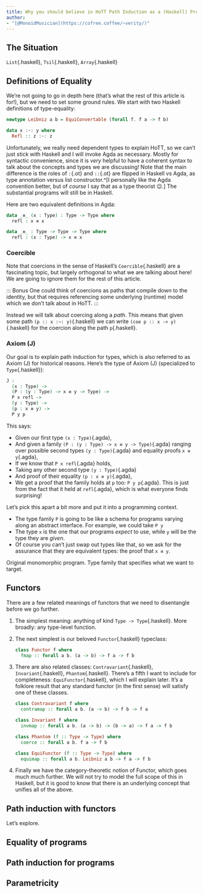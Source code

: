 ```yaml
---
title: Why you should believe in HoTT Path Induction as a (Haskell) Programmer
author:
- "[@MonoidMusician](https://cofree.coffee/~verity/)"
---
```


## The Situation

`List`{.haskell}, `Tsil`{.haskell}, `Array`{.haskell}

## Definitions of Equality
Weʼre not going to go in depth here (thatʼs what the rest of this article is for!), but we need to set some ground rules.
We start with two Haskell definitions of type-equality:

```haskell
newtype Leibniz a b = EquiConvertable (forall f. f a -> f b)

data x :~: y where
  Refl :: z :~: z


```

Unfortunately, we really need dependent types to explain HoTT, so we canʼt just stick with Haskell and I will invoke Agda as necessary.
Mostly for syntactic convenience, since it is _very_ helpful to have a coherent syntax to talk about the concepts and types we are discussing!
Note that the main difference is the roles of `:`{.ot} and `::`{.ot} are flipped in Haskell vs Agda, as type annotation versus list constructor.^[I personally like the Agda convention better, but of _course_ I say that as a type theorist 😉.]
The substantial programs will still be in Haskell.

Here are two equivalent definitions in Agda:
```agda
data _≡_ (x : Type) : Type -> Type where
  refl : x ≡ x

data _≡_ : Type -> Type -> Type where
  refl : (x : Type) -> x ≡ x


```

### Coercible
Note that coercions in the sense of Haskellʼs `Coercible`{.haskell} are a fascinating topic, but largely orthogonal to what we are talking about here!
We are going to ignore them for the rest of this article.

::: Bonus
One could think of coercions as paths that compile down to the identity, but that requires referencing some underlying (runtime) model which we donʼt talk about in HoTT.
:::

Instead we will talk about coercing along a _path_.
This means that given some path `(p :: x :~: y)`{.haskell} we can write `(coe p :: x -> y)`{.haskell} for the coercion along the path `p`{.haskell}.

### Axiom \(J\)

Our goal is to explain path induction for types, which is also referred to as Axiom \(J\) for historical reasons.
Hereʼs the type of Axiom \(J\) (specialized to `Type`{.haskell}):
```agda
J :
  (x : Type) ->
  (P : (y : Type) -> x ≡ y -> Type) ->
  P x refl ->
  (y : Type) ->
  (p : x ≡ y) ->
  P y p


```

This says:

- Given our first type `(x : Type)`{.agda},
- And given a family `(P : (y : Type) -> x ≡ y -> Type)`{.agda} ranging over possible second types `(y : Type)`{.agda} and equality proofs `x ≡ y`{.agda},
- If we know that `P x refl`{.agda} holds,
- Taking any other second type `(y : Type)`{.agda}
- And proof of their equality `(p : x ≡ y)`{.agda},
- We get a proof that the family holds at `p` too: `P y p`{.agda}.
  This is just from the fact that it held at `refl`{.agda}, which is what everyone finds surprising!

Letʼs pick this apart a bit more and put it into a programming context.

- The type family `P` is going to be like a schema for programs varying along an abstract interface.
  For example, we could take `P y `
- The type `x` is the one that our programs _expect_ to use, while `y` will be the type they are _given_.
- Of course you canʼt just swap out types like that, so we ask for the assurance that they are equivalent types: the proof that `x ≡ y`.

Original monomorphic program.
Type family that specifies what we want to target.


## Functors
There are a few related meanings of functors that we need to disentangle before we go further.

1. The simplest meaning: anything of kind `Type -> Type`{.haskell}.
  More broadly: any type-level function.

2. The next simplest is our beloved `Functor`{.haskell} typeclass:

    ```haskell
    class Functor f where
      fmap :: forall a b. (a -> b) -> f a -> f b


    ```

3. There are also related classes: `Contravariant`{.haskell}, `Invariant`{.haskell}, `Phantom`{.haskell}.
  Thereʼs a fifth I want to include for completeness: `EquiFunctor`{.haskell}, which I will explain later.
  Itʼs a folklore result that any standard functor (in the first sense) will satisfy one of these classes.

    ```haskell
    class Contravariant f where
      contramap :: forall a b. (a -> b) -> f b -> f a

    class Invariant f where
      invmap :: forall a b. (a -> b) -> (b -> a) -> f a -> f b

    class Phantom (f :: Type -> Type) where
      coerce :: forall a b. f a -> f b

    class EquiFunctor (f :: Type -> Type) where
      equimap :: forall a b. Leibniz a b -> f a -> f b


    ```

4. Finally we have the category-theoretic notion of Functor, which goes much much further.
  We will not try to model the full scope of this in Haskell, but it is good to know that there is an underlying concept that unifies all of the above.

## Path induction with functors
Letʼs explore.

## Equality of programs

## Path induction for programs

## Parametricity
